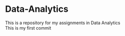 # Data-Analytics
This is a repository for my assignments in Data Analytics\
This is my first commit
